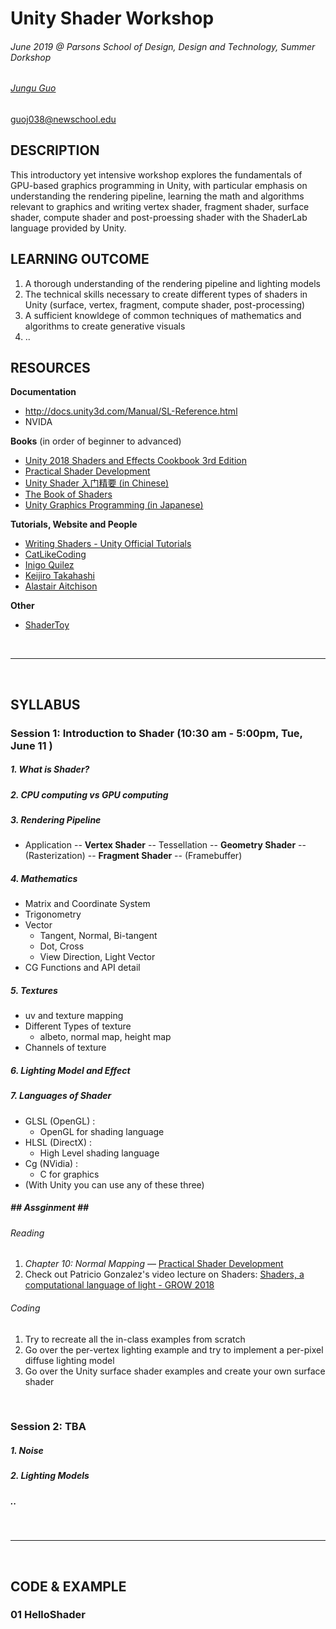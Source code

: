 # Unity Shader Workshop
###### June 2019 @ Parsons School of Design, Design and Technology, Summer Dorkshop
###### [Jungu Guo](http://www.junguguo.com/) 
guoj038@newschool.edu

## DESCRIPTION
This introductory yet intensive workshop explores the fundamentals of GPU-based graphics programming in Unity, with particular emphasis on understanding the rendering pipeline, learning the math and algorithms relevant to graphics and writing vertex shader, fragment shader, surface shader, compute shader and post-proessing shader with the ShaderLab language provided by Unity. 

## LEARNING OUTCOME
1. A thorough understanding of the rendering pipeline and lighting models
2. The technical skills necessary to create different types of shaders in Unity (surface, vertex, fragment, compute shader, post-processing)
3. A sufficient knowldege of common techniques of mathematics and algorithms to create generative visuals
4. ..



## RESOURCES
**Documentation**
- http://docs.unity3d.com/Manual/SL-Reference.html
- NVIDA


**Books** (in order of beginner to advanced)
- [Unity 2018 Shaders and Effects Cookbook 3rd Edition](https://www.amazon.com/Unity-2018-Shaders-Effects-Cookbook/dp/1788396235/ref=sr_1_1?keywords=unity+shader&qid=1560329187&s=gateway&sr=8-1)
- [Practical Shader Development](https://www.amazon.com/Practical-Shader-Development-Fragment-Developers/dp/1484244567/ref=sr_1_6?keywords=unity+shader&qid=1560329194&s=gateway&sr=8-6)
- [Unity Shader 入门精要 (in Chinese)](https://github.com/candycat1992/Unity_Shaders_Book)
- [The Book of Shaders](https://thebookofshaders.com/) 
- [Unity Graphics Programming (in Japanese)](https://indievisuallab.stores.jp/) 

**Tutorials, Website and People**
- [Writing Shaders - Unity Official Tutorials](https://docs.unity3d.com/Manual/ShadersOverview.html)
- [CatLikeCoding](http://catlikecoding.com/)
- [Inigo Quilez](http://www.iquilezles.org/www/index.htm)
- [Keijiro Takahashi](https://github.com/keijiro)
- [Alastair Aitchison](https://alastaira.wordpress.com/tag/shader/)

**Other**
- [ShaderToy](https://www.shadertoy.com/)

<br>

***

<br>

## SYLLABUS 

### **Session 1: Introduction to Shader** (10:30 am - 5:00pm, Tue, June 11 )
##### 1. 	What is Shader?
##### 2. 	CPU computing vs GPU computing
##### 3. 	**Rendering Pipeline**
- Application -- **Vertex Shader** -- Tessellation -- **Geometry Shader** -- (Rasterization) -- **Fragment Shader** -- (Framebuffer)

##### 4. 	**Mathematics**
- Matrix and Coordinate System
- Trigonometry
- Vector
  - Tangent, Normal, Bi-tangent
  - Dot, Cross
  - View Direction, Light Vector
- CG Functions and API detail

##### 5. 	**Textures**
- uv and texture mapping
- Different Types of texture
  - albeto, normal map, height map
- Channels of texture

##### 6. 	**Lighting Model and Effect**
##### 7. 	**Languages of Shader**
- GLSL (OpenGL) :
  - OpenGL for shading language
- HLSL (DirectX) :
  - High Level shading language
- Cg (NVidia) : 
  - C for graphics
- (With Unity you can use any of these three)

#####  	**##  Assginment ##**
###### Reading
1. *Chapter 10: Normal Mapping* — [Practical Shader Development](https://www.amazon.com/Practical-Shader-Development-Fragment-Developers/dp/1484244567/ref=sr_1_6?keywords=unity+shader&qid=1560329194&s=gateway&sr=8-6)
2. Check out Patricio Gonzalez's video lecture on Shaders: [Shaders, a computational language of light - GROW 2018](https://www.youtube.com/watch?v=Au3zQwJj5AU)

###### Coding
1. Try to recreate all the in-class examples from scratch
2. Go over the per-vertex lighting example and try to implement a per-pixel diffuse lighting model 
3. Go over the Unity surface shader examples and create your own surface shader

<br>

### **Session 2: TBA**
##### 1. 	Noise
##### 2.  Lighting Models
##### ..


<br>


***

<br>

## CODE & EXAMPLE 
### 01 HelloShader



